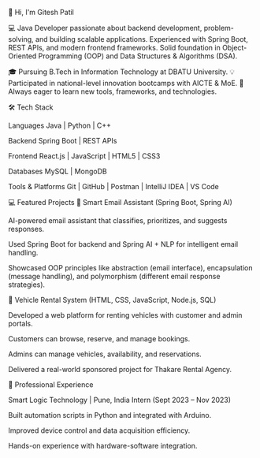 👋 Hi, I'm Gitesh Patil

💻 Java Developer passionate about backend development, problem-solving, and building scalable applications. Experienced with Spring Boot, REST APIs, and modern frontend frameworks. Solid foundation in Object-Oriented Programming (OOP) and Data Structures & Algorithms (DSA).

🎓 Pursuing B.Tech in Information Technology at DBATU University.
💡 Participated in national-level innovation bootcamps with AICTE & MoE.
🌱 Always eager to learn new tools, frameworks, and technologies.

🛠️ Tech Stack

Languages
Java | Python | C++

Backend
Spring Boot | REST APIs

Frontend
React.js | JavaScript | HTML5 | CSS3

Databases
MySQL | MongoDB

Tools & Platforms
Git | GitHub | Postman | IntelliJ IDEA | VS Code

💻 Featured Projects
🤖 Smart Email Assistant (Spring Boot, Spring AI)

AI-powered email assistant that classifies, prioritizes, and suggests responses.

Used Spring Boot for backend and Spring AI + NLP for intelligent email handling.

Showcased OOP principles like abstraction (email interface), encapsulation (message handling), and polymorphism (different email response strategies).

🚗 Vehicle Rental System (HTML, CSS, JavaScript, Node.js, SQL)

Developed a web platform for renting vehicles with customer and admin portals.

Customers can browse, reserve, and manage bookings.

Admins can manage vehicles, availability, and reservations.

Delivered a real-world sponsored project for Thakare Rental Agency.

💼 Professional Experience

Smart Logic Technology | Pune, India
Intern (Sept 2023 – Nov 2023)

Built automation scripts in Python and integrated with Arduino.

Improved device control and data acquisition efficiency.

Hands-on experience with hardware-software integration.


